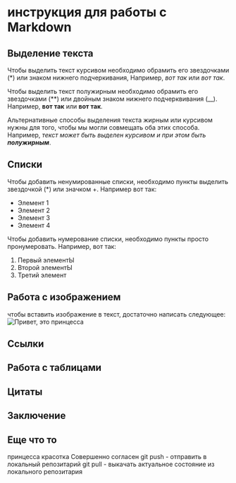 # инструкция для работы с Markdown 

## Выделение текста

Чтобы выделить текст курсивом необходимо обрамить его звездочками (*) или знаком нижнего подчеркивания, Например, *вот так* или _вот так_.

Чтобы выделить текст полужирным необходимо обрамить его звездочками (**) или двойным знаком нижнего подчерквивания (__). Например, **вот так** или __вот так__.

Альтернативные способы выделения текста жирным или курсивом нужны для того, чтобы мы могли совмещать оба этих способа. Например, _текст может быть выделен курсивом и при этом быть **полужирным**_.

## Списки


Чтобы добавить ненумированные списки, необходимо пункты выделить звездочкой (*) или значком +. 
Например вот так: 
* Элемент 1
* Элемент 2
* Элемент 3
* Элемент 4

Чтобы добавить нумерование списки, необходимо пункты просто пронумеровать. Например, вот так:

1. Первый элементЫ
2. Второй элементЫ
3. Третий элемент

## Работа с изображением

чтобы вставить изображение в текст, достаточно написать следующее: 
![Привет, это принцесса](princessa.jpg)

## Ссылки

## Работа с таблицами

## Цитаты

## Заключение

## Еще что то

принцесса красотка
Совершенно согласен
git push - отправить в локальный репозитарий
git pull - выкачать актуальное состояние из локального репозитария 